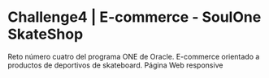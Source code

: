 # Challenge4  | E-commerce - SoulOne SkateShop
Reto número cuatro del programa ONE de Oracle. E-commerce orientado a productos de deportivos de skateboard.  Página Web responsive

